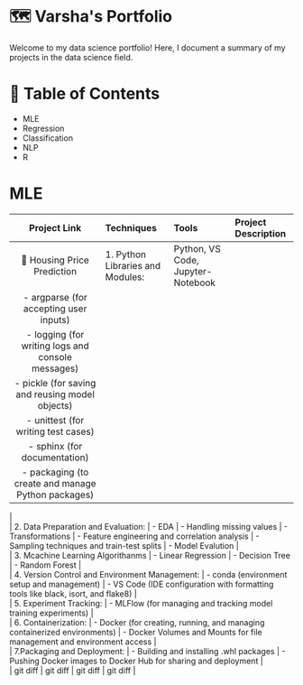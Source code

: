 # 🗺️ Varsha's Portfolio
Welcome to my data science portfolio! Here, I document a summary of my projects in the data science field.

# 📃 Table of Contents
- MLE
- Regression
- Classification
- NLP
- R

# MLE
| Project Link | Techniques | Tools | Project Description |
|     :---:    | :---           | :---          | :--     |
| 🏢 Housing Price Prediction | 1. Python Libraries and Modules:                       | Python, VS Code, Jupyter-Notebook |   | 
|                                - argparse (for accepting user inputs)
|                                - logging (for writing logs and console messages)
|                                - pickle (for saving and reusing model objects)
|                                - unittest (for writing test cases)
|                                - sphinx (for documentation)
|                                - packaging (to create and manage Python packages)
|                                
|                               2. Data Preparation and Evaluation:
|                                - EDA
|                                - Handling missing values
|                                - Transformations
|                                - Feature engineering and correlation analysis
|                                - Sampling techniques and train-test splits
|                                - Model Evalution
|                                  
|                                3. Mcachine Learning Algorithanms
|                                - Linear Regression
|                                - Decision Tree
|                                - Random Forest
|                                
|                                4. Version Control and Environment Management:
|                                - conda (environment setup and management)
|                                - VS Code (IDE configuration with formatting tools like black, isort, and flake8)
|                                
|                                5. Experiment Tracking:
|                                - MLFlow (for managing and tracking model training experiments)
|                                
|                                6. Containerization:
|                                - Docker (for creating, running, and managing containerized environments)
|                                - Docker Volumes and Mounts for file management and environment access
|                                
|                                7.Packaging and Deployment:
|                                - Building and installing .whl packages
|                                - Pushing Docker images to Docker Hub for sharing and deployment
|     
| git diff     | git diff       | git diff      | git diff |
